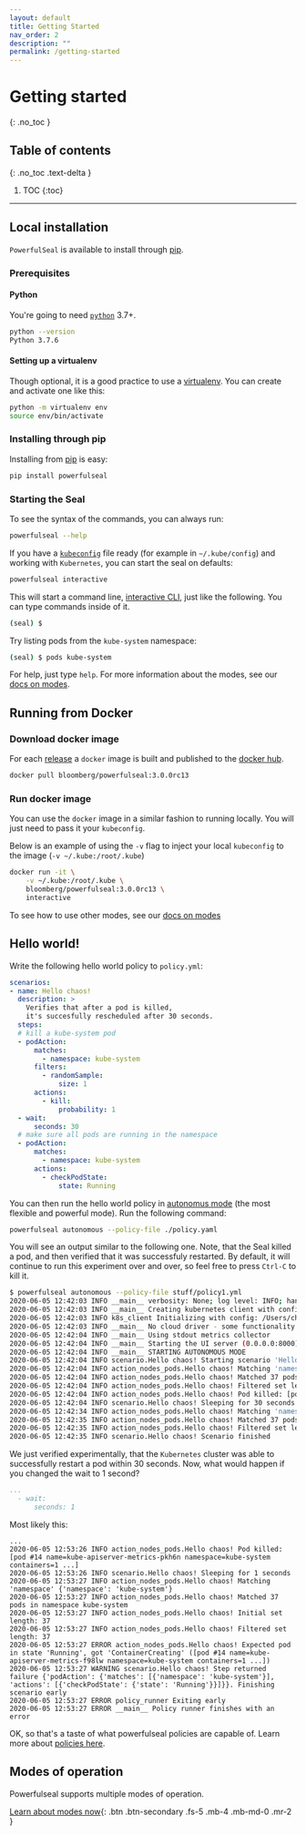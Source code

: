 ```yaml
---
layout: default
title: Getting Started
nav_order: 2
description: ""
permalink: /getting-started
---
```


# Getting started
{: .no_toc }

## Table of contents
{: .no_toc .text-delta }

1. TOC
{:toc}

---

## Local installation

`PowerfulSeal` is available to install through [pip](https://pypi.org/project/powerfulseal/).

### Prerequisites

#### Python

You're going to need [`python`](https://www.python.org/downloads/) 3.7+.

```sh
python --version
Python 3.7.6
```

#### Setting up a virtualenv

Though optional, it is a good practice to use a [virtualenv](https://virtualenv.pypa.io/en/stable/). You can create and activate one like this:

```sh
python -m virtualenv env
source env/bin/activate
```

### Installing through pip

Installing from [pip](https://pypi.org/project/powerfulseal/) is easy:

```sh
pip install powerfulseal
```

### Starting the Seal

To see the syntax of the commands, you can always run:

```sh
powerfulseal --help
```

If you have a [`kubeconfig`](https://kubernetes.io/docs/concepts/configuration/organize-cluster-access-kubeconfig/) file ready (for example in `~/.kube/config`) and working with `Kubernetes`, you can start the seal on defaults:

```sh
powerfulseal interactive
```

This will start a command line, [interactive CLI](./interactive-mode), just like the following. You can type commands inside of it.

```sh
(seal) $
```

Try listing pods from the `kube-system` namespace:

```sh
(seal) $ pods kube-system
```

For help, just type `help`. For more information about the modes, see our [docs on modes](./modes).


## Running from Docker

### Download docker image

For each [release](https://github.com/bloomberg/powerfulseal/releases) a `docker` image is built and published to the [docker hub](https://hub.docker.com/r/bloomberg/powerfulseal/tags).

```sh
docker pull bloomberg/powerfulseal:3.0.0rc13
```

### Run docker image

You can use the `docker` image in a similar fashion to running locally. You will just need to pass it your `kubeconfig`.

Below is an example of using the `-v` flag to inject your local `kubeconfig` to the image (`-v ~/.kube:/root/.kube`)

```sh
docker run -it \
    -v ~/.kube:/root/.kube \
    bloomberg/powerfulseal:3.0.0rc13 \
    interactive
```

To see how to use other modes, see our [docs on modes](./modes)


## Hello world!

Write the following hello world policy to `policy.yml`:

```yaml
scenarios:
- name: Hello chaos!
  description: >
    Verifies that after a pod is killed,
    it's succesfully rescheduled after 30 seconds.
  steps:
  # kill a kube-system pod
  - podAction:
      matches:
        - namespace: kube-system
      filters:
        - randomSample:
            size: 1
      actions:
        - kill:
            probability: 1
  - wait:
      seconds: 30
  # make sure all pods are running in the namespace
  - podAction:
      matches:
        - namespace: kube-system
      actions:
        - checkPodState:
            state: Running
```

You can then run the hello world policy in [autonomus mode](./autonomous-mode) (the most flexible and powerful mode). Run the following command:

```sh
powerfulseal autonomous --policy-file ./policy.yaml
```

You will see an output similar to the following one. Note, that the Seal killed a pod, and then verified that it was successfuly restarted. By default, it will continue to run this experiment over and over, so feel free to press `Ctrl-C` to kill it.

```sh
$ powerfulseal autonomous --policy-file stuff/policy1.yml
2020-06-05 12:42:03 INFO __main__ verbosity: None; log level: INFO; handler level: INFO
2020-06-05 12:42:03 INFO __main__ Creating kubernetes client with config /Users/chaos/.kube/config (path found for backwards compatibility)
2020-06-05 12:42:03 INFO k8s_client Initializing with config: /Users/chaos/.kube/config
2020-06-05 12:42:03 INFO __main__ No cloud driver - some functionality disabled
2020-06-05 12:42:04 INFO __main__ Using stdout metrics collector
2020-06-05 12:42:04 INFO __main__ Starting the UI server (0.0.0.0:8000)
2020-06-05 12:42:04 INFO __main__ STARTING AUTONOMOUS MODE
2020-06-05 12:42:04 INFO scenario.Hello chaos! Starting scenario 'Hello chaos!' (3 steps)
2020-06-05 12:42:04 INFO action_nodes_pods.Hello chaos! Matching 'namespace' {'namespace': 'kube-system'}
2020-06-05 12:42:04 INFO action_nodes_pods.Hello chaos! Matched 37 pods in namespace kube-system
2020-06-05 12:42:04 INFO action_nodes_pods.Hello chaos! Filtered set length: 1
2020-06-05 12:42:04 INFO action_nodes_pods.Hello chaos! Pod killed: [pod #32 name=kube-state-metrics-7b4944dfbb-zrlrz namespace=kube-system containers=1 ...]
2020-06-05 12:42:04 INFO scenario.Hello chaos! Sleeping for 30 seconds
2020-06-05 12:42:34 INFO action_nodes_pods.Hello chaos! Matching 'namespace' {'namespace': 'kube-system'}
2020-06-05 12:42:35 INFO action_nodes_pods.Hello chaos! Matched 37 pods in namespace kube-system
2020-06-05 12:42:35 INFO action_nodes_pods.Hello chaos! Filtered set length: 37
2020-06-05 12:42:35 INFO scenario.Hello chaos! Scenario finished
```

We just verified experimentally, that the `Kubernetes` cluster was able to successfully restart a pod within 30 seconds. Now, what would happen if you changed the wait to 1 second?

```yaml
...
  - wait:
      seconds: 1
```

Most likely this:

```
...
2020-06-05 12:53:26 INFO action_nodes_pods.Hello chaos! Pod killed: [pod #14 name=kube-apiserver-metrics-pkh6n namespace=kube-system containers=1 ...]
2020-06-05 12:53:26 INFO scenario.Hello chaos! Sleeping for 1 seconds
2020-06-05 12:53:27 INFO action_nodes_pods.Hello chaos! Matching 'namespace' {'namespace': 'kube-system'}
2020-06-05 12:53:27 INFO action_nodes_pods.Hello chaos! Matched 37 pods in namespace kube-system
2020-06-05 12:53:27 INFO action_nodes_pods.Hello chaos! Initial set length: 37
2020-06-05 12:53:27 INFO action_nodes_pods.Hello chaos! Filtered set length: 37
2020-06-05 12:53:27 ERROR action_nodes_pods.Hello chaos! Expected pod in state 'Running', got 'ContainerCreating' ([pod #14 name=kube-apiserver-metrics-f98lw namespace=kube-system containers=1 ...])
2020-06-05 12:53:27 WARNING scenario.Hello chaos! Step returned failure {'podAction': {'matches': [{'namespace': 'kube-system'}], 'actions': [{'checkPodState': {'state': 'Running'}}]}}. Finishing scenario early
2020-06-05 12:53:27 ERROR policy_runner Exiting early
2020-06-05 12:53:27 ERROR __main__ Policy runner finishes with an error
```

OK, so that's a taste of what powerfulseal policies are capable of. Learn more about [policies here](./policies).

## Modes of operation

Powerfulseal supports multiple modes of operation.

[Learn about modes now](./modes){: .btn .btn-secondary .fs-5 .mb-4 .mb-md-0 .mr-2 }
